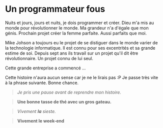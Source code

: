 # Un programmateur fous

Nuits et jours, jours et nuits, je dois programmer et créer. Dieu m'a mis au monde pour révolutionner le monde. Ma grandeur n'a d'égale que mon génis. Prochain projet créer la femme parfaite. Aussi parfaits que moi.


Mike Johson a toujours eu le projet de se distiguer dans le monde varier de la technologie informatique. Il est connu pour ses excentrités et sa grande estime de soi. Depuis sept ans ils travail sur un projet qu'il dit être révolutionnaire. Un projet connu de lui seul.


Cette grande entreprise a commencé ...


Cette histoire n'aura aucun sense car je ne le lirais pas :P
Je passe très vite à la phrase suivante.
Bonne chance.

>*Je pris une pause avant de reprendre mon histoire.*

>**Une bonne tasse de thé avec un gros gateau.**

>_Vivement **la** sieste._

>**Vivement le week-end**

